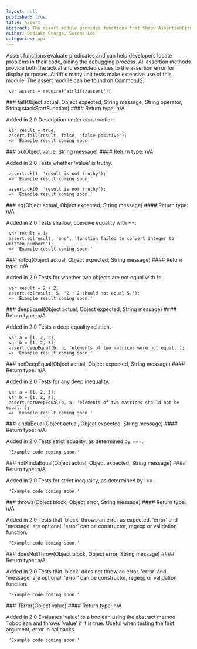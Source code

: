 ```yaml
---
layout: null
published: true
title: Assert
abstract: The assert module provides functions that throw AssertionErrors when particular conditions are not met.
author: Bediako George, Serena Lei
categories: api
---
```


Assert functions evaluate predicates and can help developers locate problems in their code, aiding the debugging process.  All assertion methods provide both the actual and expected values to the assertion error for display purposes. Airlift's many unit tests make extensive use of this module. The assert module can be found on [CommonJS](http://wiki.commonjs.org/wiki/Unit_Testing/1.0).


     var assert = require('airlift/assert');     


<p id="Assert_fail"></p>
### fail(Object actual, Object expected, String message, String operator, String stackStartFunction)
#### Return type:  n/A

<p> <label class="new">Added in 2.0</label>
Description under construction.
</p>


     var result = true;
     assert.fail(result, false, 'false positive');
     => 'Example result coming soon.'


<p id="Assert_ok"></p>
### ok(Object value, String message)
#### Return type: n/A

<p> <label class="new">Added in 2.0</label>
Tests whether 'value' is truthy.
</p>

     assert.ok(1, 'result is not truthy');
     => 'Example result coming soon.'

     assert.ok(0, 'result is not truthy');
     => 'Example result coming soon.'


<p id="Assert_eq"></p>
### eq(Object actual, Object expected, String message)
#### Return type: n/A

<p> <label class="new">Added in 2.0</label>
Tests shallow, coercive equality with ==.
</p>


     var result = 1;
     assert.eq(result, 'one', 'function failed to convert integer to written numbers');
     => 'Example result coming soon.'


<p id="Assert_notEq"></p>
### notEq(Object actual, Object expected, String message)
#### Return type: n/A

<p> <label class="new">Added in 2.0</label>
Tests for whether two objects are not equal with != .
</p>


     var result = 2 + 2;
     assert.eq(result, 5, '2 + 2 should not equal 5.');
     => 'Example result coming soon.'


<p id="Assert_deepEqual"></p>
### deepEqual(Object actual, Object expected, String message)
#### Return type: n/A

<p> <label class="new">Added in 2.0</label>
Tests a deep equality relation.
</p>


     var a = [1, 2, 3];
     var b = [1, 2, 3];
     assert.deepEqual(b, a, 'elements of two matrices were not equal.');
     => 'Example result coming soon.'


<p id="Assert_notDeepEqual"></p>
### notDeepEqual(Object actual, Object expected, String message)
#### Return type: n/A

<p> <label class="new">Added in 2.0</label>
Tests for any deep inequality.
</p>


     var a = [1, 2, 3];
     var b = [1, 2, 4];
     assert.notDeepEqual(b, a, 'elements of two matrices should not be equal.');
     => 'Example result coming soon.'


<p id="Assert_kindaEqual"></p>
### kindaEqual(Object actual, Object expected, String message)
#### Return type: n/A

<p> <label class="new">Added in 2.0</label>
Tests strict equality, as determined by ===.
</p>


     'Example code coming soon.'


<p id="Assert_notKindaEqual"></p>
### notKindaEqual(Object actual, Object expected, String message)
#### Return type: n/A

<p> <label class="new">Added in 2.0</label>
Tests for strict inequality, as determined by !== .
</p>


     'Example code coming soon.'


<p id="Assert_throws"></p>
### throws(Object block, Object error, String message)
#### Return type: n/A

<p> <label class="new">Added in 2.0</label>
Tests that 'block' throws an error as expected. 'error' and 'message' are optional. 'error' can be constructor, regexp or validation function.
</p>


     'Example code coming soon.'


<p id="Assert_doesNotThrow"></p>
### doesNotThrow(Object block, Object error, String message)
#### Return type: n/A

<p> <label class="new">Added in 2.0</label>
Tests that 'block' does not throw an error. 'error' and 'message' are optional. 'error' can be constructor, regexp or validation function.
</p>


     'Example code coming soon.'


<p id="Assert_ifError"></p>
### ifError(Object value)
#### Return type: n/A

<p> <label class="new">Added in 2.0</label>
Evaluates 'value' to a boolean using the abstract method Toboolean and throws 'value' if it is true. Useful when testing the first argument, error in callbacks.
</p>


     'Example code coming soon.'








